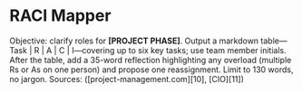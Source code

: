 <!-- markdownlint-disable MD029 -->

# RACI Mapper

Objective: clarify roles for **[PROJECT PHASE]**.
Output a markdown table—Task | R | A | C | I—covering up to six key tasks; use team member initials.
After the table, add a 35-word reflection highlighting any overload (multiple Rs or As on one person) and propose one reassignment.
Limit to 130 words, no jargon.
Sources: ([project-management.com][10], [CIO][11])
